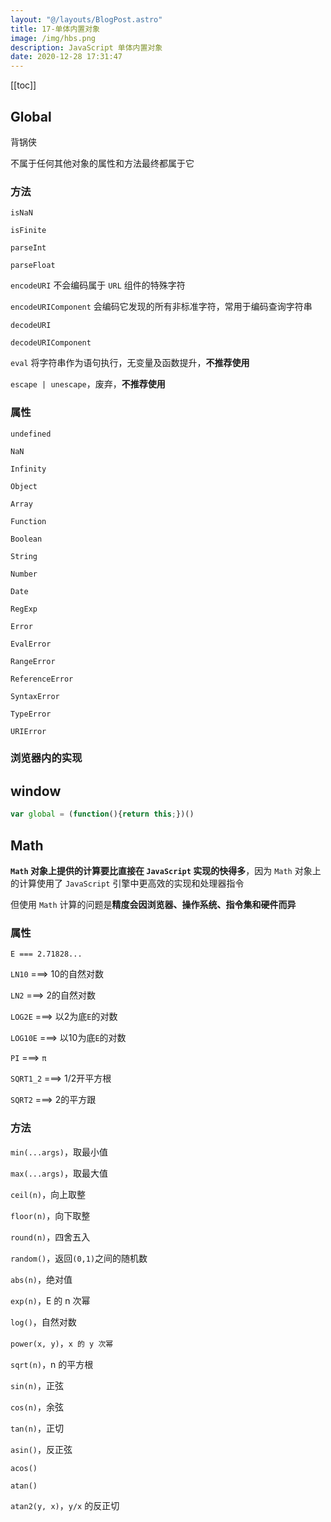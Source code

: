 ```yaml
---
layout: "@/layouts/BlogPost.astro"
title: 17-单体内置对象
image: /img/hbs.png
description: JavaScript 单体内置对象
date: 2020-12-28 17:31:47
---
```


[[toc]]

## Global

背锅侠

不属于任何其他对象的属性和方法最终都属于它

### 方法

`isNaN`

`isFinite`

`parseInt`

`parseFloat`

`encodeURI` 不会编码属于 `URL` 组件的特殊字符

`encodeURIComponent` 会编码它发现的所有非标准字符，常用于编码查询字符串

`decodeURI`

`decodeURIComponent`

`eval` 将字符串作为语句执行，无变量及函数提升，**不推荐使用**

`escape | unescape`，废弃，**不推荐使用**

### 属性

`undefined`

`NaN`

`Infinity`

`Object`

`Array`

`Function`

`Boolean`

`String`

`Number`

`Date`

`RegExp`

`Error`

`EvalError`

`RangeError`

`ReferenceError`

`SyntaxError`

`TypeError`

`URIError`

### 浏览器内的实现

## window

```js
var global = (function(){return this;})()
```

## Math

**`Math` 对象上提供的计算要比直接在 `JavaScript` 实现的快得多**，因为 `Math` 对象上的计算使用了 `JavaScript` 引擎中更高效的实现和处理器指令

但使用 `Math` 计算的问题是**精度会因浏览器、操作系统、指令集和硬件而异**

### 属性

`E === 2.71828...`

`LN10` ===> 10的自然对数

`LN2` ===> 2的自然对数

`LOG2E` ===> 以2为底`E`的对数

`LOG10E` ===> 以10为底`E`的对数

`PI` ===> `π`

`SQRT1_2` ===> 1/2开平方根

`SQRT2` ===> 2的平方跟

### 方法

`min(...args)`，取最小值

`max(...args)`，取最大值

`ceil(n)`，向上取整

`floor(n)`，向下取整

`round(n)`，四舍五入

`random()`，返回`(0,1)`之间的随机数

`abs(n)`，绝对值

`exp(n)`，E 的 n 次幂

`log()`，自然对数

`power(x, y)`，`x 的 y 次幂`

`sqrt(n)`，n 的平方根

`sin(n)`，正弦

`cos(n)`，余弦

`tan(n)`，正切

`asin()`，反正弦

`acos()`

`atan()`

`atan2(y, x)`，`y/x` 的反正切